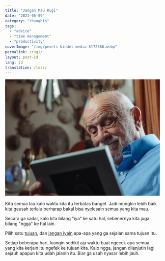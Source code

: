 ```yaml
---
title: "Jangan Mau Rugi"
date: "2021-06-09"
category: "thoughts"
tags:
  - "advice"
  - "time management"
  - "productivity"
coverImage: "/img/pexels-kindel-media-8172588.webp"
permalink: /rugi/
layout: post-id
lang: id
translation: /loss/
---
```


![](/img/pexels-kindel-media-8172588.webp)

Kita semua tau kalo waktu kita itu terbatas banget. Jadi mungkin lebih baik kita gausah terlalu berharap bakal bisa nyelesain semua yang kita mau.

Secara ga sadar, kalo kita bilang "iya" ke satu hal, sebenernya kita juga bilang "ngga" ke hal lain.

Pilih satu [tujuan](/tujuan/), dan [jangan iyain](/tolak/) apa-apa yang ga sejalan sama tujuan itu.

Setiap beberapa hari, luangin sedikit aja waktu buat ngecek apa semua yang kita kerjain itu ngefek ke tujuan kita. Kalo ngga, jangan dilanjutin lagi sejauh apapun kita udah jalanin itu. Biar ga usah nyasar lebih jauh.
